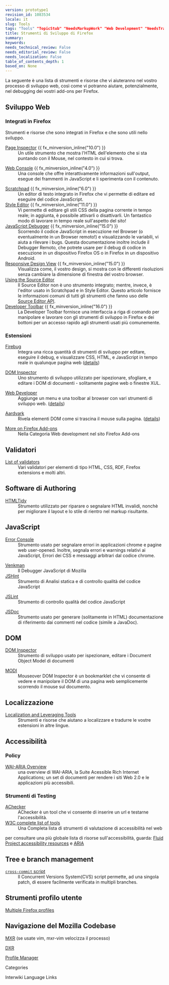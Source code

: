 ```yaml
---
version: prototype1
revision_id: 1083534
locale: it
slug: Tools
tags: "Tools" "TopicStub" "NeedsMarkupWork" "Web Development" "NeedsTranslation" "Developing Mozilla" "Web Development:Tools" "NeedsTechnicalReview"
title: Strumenti di Sviluppo di Firefox
summary: 
keywords: 
needs_technical_review: False
needs_editorial_review: False
needs_localization: False
table_of_contents_depth: 1
based_on: None
---
```

<p>La seguente è una lista di strumenti e risorse che vi aiuteranno nel vostro processo di sviluppo web, così come vi potranno aiutare, potenzialmente, nel debugging dei vostri add-ons per Firefox.</p>

<h2 id="Web_Development" name="Web_Development">Sviluppo Web</h2>

<h3 id="Integrati_in_Firefox">Integrati in Firefox</h3>

<p>Strumenti e risorse che sono integrati in Firefox e che sono utili nello sviluppo.</p>

<dl>
 <dt><a href="/en-US/docs/Tools/Page_Inspector" title="en/Tools/Page_Inspector">Page Inspector</a> {{ fx_minversion_inline("10.0") }}</dt>
 <dd>Un utile strumento che mostra l'HTML dell'elemento che si sta puntando con il Mouse, nel contesto in cui si trova.</dd>
</dl>

<dl>
 <dt><a href="/en-US/docs/Tools/Web_Console" title="en/Tools/Web_Console">Web Console</a> {{ fx_minversion_inline("4.0") }}</dt>
 <dd>Una console che offre interattivamente informazioni sull'output, esegue dei frammenti in JavaScript e li sperimenta con il contenuto.</dd>
</dl>

<dl>
 <dt><a href="/en-US/docs/Tools/Scratchpad" title="en/Tools/Scratchpad">Scratchpad</a> {{ fx_minversion_inline("6.0") }}</dt>
 <dd>Un editor di testo integrato in Firefox che vi permette di editare ed eseguire del codice JavaScript.</dd>
 <dt><a href="/en-US/docs/Tools/Style_Editor" title="en/Tools/Style Editor">Style Editor</a> {{ fx_minversion_inline("11.0") }}</dt>
 <dd>Vi permette di editare gli stili CSS della pagina corrente in tempo reale; in aggiunta, è possibile attivarli o disattivarli. Un fantastico modo di lavorare in tempo reale sull'aspetto del sito!</dd>
 <dt><a href="/en-US/docs/Tools/Debugger" title="/en-US/docs/Tools/Debugger">JavaScript Debugger</a> {{ fx_minversion_inline("15.0") }}</dt>
 <dd>Scorrendo il codice JavaScript in esecuzione nel Browser (o eventualmente in un Browser remoto!) e visualizzando le variabili, vi aiuta a rilevare i bugs. Questa documentazione inoltre include il Debugger Remoto, che potrete usare per il debug di codice in esecuzione in un dispositivo Firefox OS o in Firefox in un dispositivo Android.</dd>
 <dt><a href="/en-us/docs/Tools/Responsive_Design_View" title="/en-us/docs/Tools/Responsive_Design_View">Responsive Design View</a> {{ fx_minversion_inline("15.0") }}</dt>
 <dd>Visualizza come, il vostro design, si mostra con le differenti risoluzioni senza cambiare la dimensione di finestra del vostro browser.</dd>
 <dt><a href="/en-US/docs/Tools/Using_the_Source_Editor" title="en/Tools/Using the Source Editor">Using the Source Editor</a></dt>
 <dd>Il Source Editor non è uno strumento integrato; mentre, invece, è l'editor usato in Scratchpad e in Style Editor. Questo articolo fornisce le informazioni comuni di tutti gli strumenti che fanno uso delle <a href="/en-US/docs/JavaScript_code_modules/source-editor.jsm" title="source-editor.jsm">Source Editor API</a>.</dd>
 <dt><a href="/en-US/docs/Tools/GCLI" title="en/Tools/GCLI">Developer Toolbar</a> {{ fx_minversion_inline("16.0") }}</dt>
 <dd>La Developer Toolbar fornisce una interfaccia a riga di comando per manipolare e lavorare con gli strumenti di sviluppo in Firefox e dei bottoni per un accesso rapido agli strumenti usati più comunemente.</dd>
</dl>

<h3 id="Extensions" name="Extensions">Estensioni</h3>

<dl>
 <dt><a class="link-https" href="https://addons.mozilla.org/en-US/firefox/addon/1843">Firebug</a></dt>
 <dd>Integra una ricca quantità di strumenti di sviluppo per editare, eseguire il debug, e visualizzare CSS, HTML, e JavaScript in tempo reale in qualunque pagina web (<a class="external" href="http://www.getfirebug.com/">details</a>)</dd>
</dl>

<dl>
 <dt><a href="/en-US/docs/DOM_Inspector" title="en/DOM_Inspector">DOM Inspector</a></dt>
 <dd>Uno strumento di sviluppo utilizzato per ispezionare, sfogliare, e editare i DOM di documenti - solitamente pagine web o finestre XUL.</dd>
</dl>

<dl>
 <dt><a class="link-https" href="https://addons.mozilla.org/en-US/firefox/addon/60">Web Developer</a></dt>
 <dd>Aggiunge un menu e una toolbar al browser con vari strumenti di sviluppo web. (<a class="external" href="http://chrispederick.com/work/web-developer/">details</a>)</dd>
</dl>

<dl>
 <dt><a class="link-https" href="https://addons.mozilla.org/en-US/firefox/addon/4111">Aardvark</a></dt>
 <dd>Rivela elementi DOM come si trascina il mouse sulla pagina. (<a class="external" href="http://www.karmatics.com/aardvark/">details</a>)</dd>
</dl>

<dl>
 <dt><a class="link-https" href="https://addons.mozilla.org/en-US/firefox/browse/type:1/cat:4">More on Firefox Add-ons</a></dt>
 <dd>Nella Categoria Web development nel sito Firefox Add-ons</dd>
</dl>

<h2 id="Validators" name="Validators">Validatori</h2>

<dl>
 <dt><a href="/en-US/docs/Tools/Validators" title="en/Tools/Validators">List of validators</a></dt>
 <dd>Vari validatori per elementi di tipo HTML, CSS, RDF, Firefox extensions e molti altri.</dd>
</dl>

<h2 id="Authoring_Software" name="Authoring_Software">Software di Authoring</h2>

<dl>
 <dt><a class="external" href="http://tidy.sourceforge.net/">HTMLTidy</a></dt>
 <dd>Strumento utilizzato per riparare o segnalare HTML invalidi, nonchè per migliorare il layout e lo stile di rientro nel markup risultante.</dd>
</dl>

<h2 id="JavaScript" name="JavaScript">JavaScript</h2>

<dl>
 <dt><a href="/en-US/docs/Error_Console" title="en/Error_Console">Error Console</a></dt>
 <dd>Strumento usato per segnalare errori in applicazioni chrome e pagine web user-opened. Inoltre, segnala errori e warnings relativi ai JavaScript, Errori dei CSS e messaggi arbitrari dal codice chrome.</dd>
</dl>

<dl>
 <dt><a href="/en-US/docs/Venkman" title="en/Venkman">Venkman</a></dt>
 <dd>Il Debugger JavaScript di Mozilla</dd>
 <dt><a class="external" href="http://www.jshint.com/">JSHint</a></dt>
 <dd>Strumento di Analisi statica e di controllo qualità del codice JavaScript</dd>
</dl>

<dl>
 <dt><a class="external" href="http://www.jslint.com/">JSLint</a></dt>
 <dd>Strumento di controllo qualità del codice JavaScript</dd>
</dl>

<dl>
 <dt><a class="external" href="http://jsdoc.sourceforge.net/">JSDoc</a></dt>
 <dd>Strumento usato per generare (solitamente in HTML) documentazione di riferimento dai commenti nel codice (simile a JavaDoc).</dd>
</dl>

<h2 id="DOM" name="DOM">DOM</h2>

<dl>
 <dt><a href="/en-US/docs/DOM_Inspector" title="en/DOM_Inspector">DOM Inspector</a></dt>
 <dd>Strumento di sviluppo usato per ispezionare, editare i Document Object Model di documenti</dd>
</dl>

<dl>
 <dt><a class="external" href="http://slayeroffice.com/tools/modi/v2.0/modi_help.html">MODI</a></dt>
 <dd>Mouseover DOM Inspector è un bookmarklet che vi consente di vedere e manipolare il DOM di una pagina web semplicemente scorrendo il mouse sul documento.</dd>
</dl>

<h2 id="Localization" name="Localization">Localizzazione</h2>

<dl>
 <dt><a class="external" href="http://www.mozilla.org/projects/l10n/mlp_tools.html">Localization and Leveraging Tools</a></dt>
 <dd>Strumenti e risorse che aiutano a localizzare e tradurre le vostre estensioni in altre lingue.</dd>
</dl>

<h2 id="Accessibility" name="Accessibility">Accessibilità</h2>

<h3 id="Policy">Policy</h3>

<dl>
 <dt><a class="external" href="http://www.w3.org/WAI/intro/aria" target="external" title="WAI-ARIA Overview">WAI-ARIA Overview</a></dt>
 <dd>una overview di WAI-ARIA, la Suite Acessible Rich Internet Applications; un set di documenti per rendere i siti Web 2.0 e le applicazioni più accessibili.</dd>
</dl>

<h3 id="Strumenti_di_Testing">Strumenti di Testing</h3>

<dl>
 <dt><a class="external" href="http://achecker.ca/checker/index.php" target="external" title="AChecker">AChecker</a></dt>
 <dd>AChecker è un tool che vi consente di inserire un url e testarne l'accessibilità.</dd>
 <dt><a class="external" href="http://www.w3.org/WAI/ER/tools/complete" target="external" title="W3C Complete list of tools">W3C complete list of tools</a></dt>
 <dd>Una Completa lista di strumenti di valutazione di accessibilità nel web</dd>
</dl>

<p>per consultare una più globale lista di risorse sull'accessibilità, guarda: <a class="external" href="http://wiki.fluidproject.org/display/fluid/Accessibility+Resources" target="external" title="Accessibility resources">Fluid Project accessibility resources</a> e <a href="/en-US/docs/Accessibility/ARIA" title="ARIA">ARIA</a></p>

<h2 id="Tree_and_branch_management" name="Tree_and_branch_management">Tree e branch management</h2>

<dl>
 <dt><a href="/en-US/docs/Using_cross_commit" title="en/Using_cross_commit"><code>cross-commit</code> script</a></dt>
 <dd>Il Concurrent Versions System(CVS) script permette, ad una singola patch, di essere facilmente verificata in multipli branches.</dd>
</dl>

<h2 id="User_Profile_Tools" name="User_Profile_Tools">Strumenti profilo utente</h2>

<p><a href="/en-US/docs/Mozilla/Multiple_Firefox_Profiles" title="Multiple Firefox profiles">Multiple Firefox profiles</a></p>

<h2 id="Navigazione_del_Mozilla_Codebase">Navigazione del Mozilla Codebase</h2>

<p><a class="external" href="http://mxr.mozilla.org/" title="http://mxr.mozilla.org/">MXR</a> (se usate vim, mxr-vim velocizza il processo)</p>

<p><a class="external" href="http://dxr.mozilla.org/clang/" title="http://dxr.mozilla.org/clang/">DXR</a></p>

<dl>
 <dt><a class="external" href="/en-US/docs/Profile_Manager" title="en/Profile_Manager">Profile Manager</a></dt>
</dl>

<p><span class="comment">Categories</span></p>

<p><span class="comment">Interwiki Language Links</span></p>

